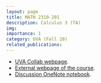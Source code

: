 ```yaml
---
layout: page
title: MATH 2310-201
description: Calculus 3 (TA)
img:
importance: 1
category: UVA (Fall 20)
related_publications:
---
```


<ul>
    <li>
      <a href="https://collab.its.virginia.edu/portal/site/35fbdc0f-da90-44b9-b81f-9fe097038dd5">UVA Collab webpage</a>.
    </li>
    <li>
      <a href="https://guraltsev-teaching.gitlab.io/math2310-200-2020fa/">External webpage of the course</a>.
    </li>
    <li>
      <a href="https://myuva-my.sharepoint.com/:o:/g/personal/ecu4xw_virginia_edu/Ek7fvbRPrNhIkuLD_NN-q50BgAX_-jCaoFez8jheqYoyVQ?e=adtCpb">Discussion OneNote notebook</a>.
    </li>
</ul>
